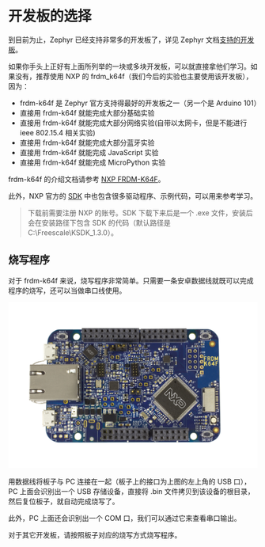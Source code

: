 ﻿# 开发板的选择

到目前为止，Zephyr 已经支持非常多的开发板了，详见 Zephyr 文档[支持的开发板](http://iot-fans.xyz/zephyr/doc/boards/boards.html)。

如果你手头上正好有上面所列举的一块或多块开发板，可以就直接拿他们学习。如果没有，推荐使用 NXP 的 frdm_k64f（我们今后的实验也主要使用该开发板），因为：
- frdm-k64f 是 Zephyr 官方支持得最好的开发板之一（另一个是 Arduino 101）
- 直接用 frdm-k64f 就能完成大部分基础实验
- 直接用 frdm-k64f 就能完成大部分网络实验(自带以太网卡，但是不能进行 ieee 802.15.4 相关实验)
- 直接用 frdm-k64f 就能完成大部分蓝牙实验
- 直接用 frdm-k64f 就能完成 JavaScript 实验
- 直接用 frdm-k64f 就能完成 MicroPython 实验

frdm-k64f 的介绍文档请参考 [NXP FRDM-K64F](http://iot-fans.xyz/zephyr/doc/boards/arm/frdm_k64f/doc/frdm_k64f.html)。

此外，NXP 官方的 [SDK](https://mcuxpresso.nxp.com/en/license?hash=7352a00d5166ebf9cc83f1442c02d98e&hash_download=1) 中也包含很多驱动程序、示例代码，可以用来参考学习。

> 下载前需要注册 NXP 的账号。SDK 下载下来后是一个 .exe 文件，安装后会在安装路径下包含 SDK 的代码（默认路径是 C:\Freescale\KSDK_1.3.0）。

## 烧写程序

对于 frdm-k64f 来说，烧写程序非常简单。只需要一条安卓数据线就既可以完成程序的烧写，还可以当做串口线使用。

<center><img src="./frdm_k64f.jpg" /></center>

用数据线将板子与 PC 连接在一起（板子上的接口为上图的左上角的 USB 口），PC 上面会识别出一个 USB 存储设备，直接将 .bin 文件拷贝到该设备的根目录，然后复位板子，就自动完成烧写了。

此外，PC 上面还会识别出一个 COM 口，我们可以通过它来查看串口输出。

对于其它开发板，请按照板子对应的烧写方式烧写程序。

